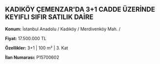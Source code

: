 ## KADIKÖY ÇEMENZAR'DA 3+1 CADDE ÜZERİNDE KEYIFLI SIFIR SATILIK DAİRE

**Konum:** İstanbul Anadolu / Kadıköy / Merdivenköy Mah. /

**Fiyat:** 17.500.000 TL

**Özellikler:** 3+1 | 100 m² | 3. Kat

**İlan Numarası:** P15700602

